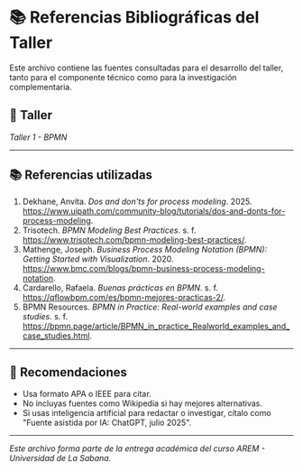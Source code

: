 # 📚 Referencias Bibliográficas del Taller

Este archivo contiene las fuentes consultadas para el desarrollo del taller, tanto para el componente técnico como para la investigación complementaria.

## 🔖 Taller
_Taller 1 - BPMN_

---

## 📚 Referencias utilizadas

1. Dekhane, Anvita. *Dos and don'ts for process modeling*. 2025. https://www.uipath.com/community-blog/tutorials/dos-and-donts-for-process-modeling.  
2. Trisotech. *BPMN Modeling Best Practices*. s. f. https://www.trisotech.com/bpmn-modeling-best-practices/. 
3. Mathenge, Joseph. *Business Process Modeling Notation (BPMN): Getting Started with Visualization*. 2020. https://www.bmc.com/blogs/bpmn-business-process-modeling-notation.  
4. Cardarello, Rafaela. *Buenas prácticas en BPMN*. s. f. https://qflowbpm.com/es/bpmn-mejores-practicas-2/.
5. BPMN Resources. *BPMN in Practice: Real-world examples and case studies*. s. f. https://bpmn.page/article/BPMN_in_practice_Realworld_examples_and_case_studies.html.

---

## 📌 Recomendaciones

- Usa formato APA o IEEE para citar.
- No incluyas fuentes como Wikipedia si hay mejores alternativas.
- Si usas inteligencia artificial para redactar o investigar, cítalo como "Fuente asistida por IA: ChatGPT, julio 2025".

---

_Este archivo forma parte de la entrega académica del curso AREM - Universidad de La Sabana._